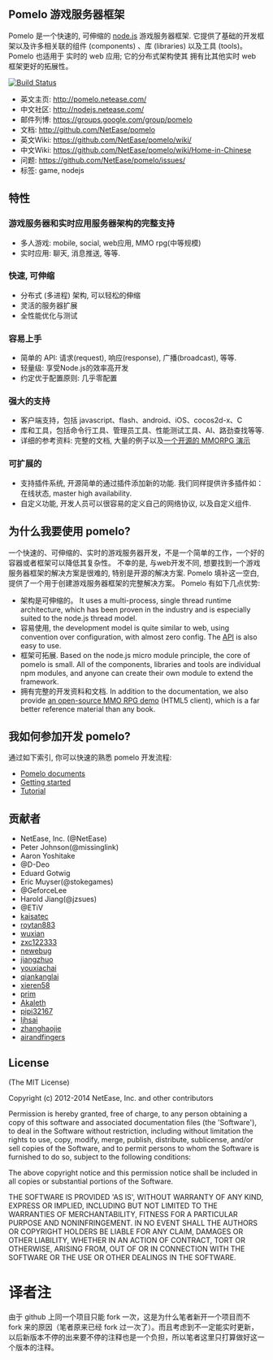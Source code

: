 ## Pomelo 游戏服务器框架

Pomelo 是一个快速的, 可伸缩的 [node.js](http://nodejs.org) 游戏服务器框架.
它提供了基础的开发框架以及许多相关联的组件 (components) 、库 (libraries) 以及工具 (tools)。
Pomelo 也适用于 实时的 web 应用; 它的分布式架构使其 拥有比其他实时 web 框架更好的拓展性。

[![Build Status](https://travis-ci.org/NetEase/pomelo.svg?branch=master)](https://travis-ci.org/NetEase/pomelo)

 * 英文主页: <http://pomelo.netease.com/>
 * 中文社区: <http://nodejs.netease.com/>
 * 邮件列博: <https://groups.google.com/group/pomelo>
 * 文档: <http://github.com/NetEase/pomelo>
 * 英文Wiki: <https://github.com/NetEase/pomelo/wiki/>
 * 中文Wiki: <https://github.com/NetEase/pomelo/wiki/Home-in-Chinese>
 * 问题: <https://github.com/NetEase/pomelo/issues/>
 * 标签: game, nodejs


## 特性

### 游戏服务器和实时应用服务器架构的完整支持

* 多人游戏: mobile, social, web应用, MMO rpg(中等规模)
* 实时应用: 聊天,  消息推送, 等等.

### 快速, 可伸缩

* 分布式 (多进程) 架构, 可以轻松的伸缩
* 灵活的服务器扩展
* 全性能优化与测试

### 容易上手

* 简单的 API: 请求(request), 响应(response), 广播(broadcast), 等等.
* 轻量级: 享受Node.js的效率高开发
* 约定优于配置原则: 几乎零配置

### 强大的支持

* 客户端支持，包括 javascript、flash、android、iOS、cocos2d-x、C
* 库和工具，包括命令行工具、管理员工具、性能测试工具、AI、路劲查找等等.
* 详细的参考资料: 完整的文档, 大量的例子以及[一个开源的 MMORPG 演示](https://github.com/NetEase/pomelo/wiki/Introduction-to--Lord-of-Pomelo)

### 可扩展的

* 支持插件系统, 开源简单的通过插件添加新的功能. 我们同样提供许多插件如：在线状态, master high availability.
* 自定义功能, 开发人员可以很容易的定义自己的网络协议, 以及自定义组件.

## 为什么我要使用 pomelo?
一个快速的、可伸缩的、实时的游戏服务器开发，不是一个简单的工作，一个好的容器或者框架可以降低其复杂性。
不幸的是, 与web开发不同, 想要找到一个游戏服务器框架的解决方案是很难的, 特别是开源的解决方案. Pomelo 填补这一空白, 提供了一个用于创建游戏服务器框架的完整解决方案。
Pomelo 有如下几点优势:
* 架构是可伸缩的。 It uses a multi-process, single thread runtime architecture, which has been proven in the industry and is especially suited to the node.js thread model.
* 容易使用, the development model is quite similar to web, using convention over configuration, with almost zero config. The [API](http://pomelo.netease.com/api.html) is also easy to use.
* 框架可拓展. Based on the node.js micro module principle, the core of pomelo is small. All of the components, libraries and tools are individual npm modules, and anyone can create their own module to extend the framework.
* 拥有完整的开发资料和文档. In addition to the documentation, we also provide [an open-source MMO RPG demo](https://github.com/NetEase/pomelo/wiki/Introduction-to--Lord-of-Pomelo) (HTML5 client), which is a far better reference material than any book.

## 我如何参加开发 pomelo?
通过如下索引, 你可以快速的熟悉 pomelo 开发流程:
* [Pomelo documents](https://github.com/NetEase/pomelo/wiki)
* [Getting started](https://github.com/NetEase/pomelo/wiki/Welcome-to-Pomelo)
* [Tutorial](https://github.com/NetEase/pomelo/wiki/Preface)


## 贡献者
* NetEase, Inc. (@NetEase)
* Peter Johnson(@missinglink)
* Aaron Yoshitake 
* @D-Deo 
* Eduard Gotwig
* Eric Muyser(@stokegames)
* @GeforceLee
* Harold Jiang(@jzsues)
* @ETiV
* [kaisatec](https://github.com/kaisatec)
* [roytan883](https://github.com/roytan883)
* [wuxian](https://github.com/wuxian)
* [zxc122333](https://github.com/zxc122333)
* [newebug](https://github.com/newebug)
* [jiangzhuo](https://github.com/jiangzhuo)
* [youxiachai](https://github.com/youxiachai)
* [qiankanglai](https://github.com/qiankanglai)
* [xieren58](https://github.com/xieren58)
* [prim](https://github.com/prim)
* [Akaleth](https://github.com/Akaleth)
* [pipi32167](https://github.com/pipi32167)
* [ljhsai](https://github.com/ljhsai)
* [zhanghaojie](https://github.com/zhanghaojie)
* [airandfingers](https://github.com/airandfingers)

## License

(The MIT License)

Copyright (c) 2012-2014 NetEase, Inc. and other contributors

Permission is hereby granted, free of charge, to any person obtaining
a copy of this software and associated documentation files (the
'Software'), to deal in the Software without restriction, including
without limitation the rights to use, copy, modify, merge, publish,
distribute, sublicense, and/or sell copies of the Software, and to
permit persons to whom the Software is furnished to do so, subject to
the following conditions:

The above copyright notice and this permission notice shall be
included in all copies or substantial portions of the Software.

THE SOFTWARE IS PROVIDED 'AS IS', WITHOUT WARRANTY OF ANY KIND,
EXPRESS OR IMPLIED, INCLUDING BUT NOT LIMITED TO THE WARRANTIES OF
MERCHANTABILITY, FITNESS FOR A PARTICULAR PURPOSE AND NONINFRINGEMENT.
IN NO EVENT SHALL THE AUTHORS OR COPYRIGHT HOLDERS BE LIABLE FOR ANY
CLAIM, DAMAGES OR OTHER LIABILITY, WHETHER IN AN ACTION OF CONTRACT,
TORT OR OTHERWISE, ARISING FROM, OUT OF OR IN CONNECTION WITH THE
SOFTWARE OR THE USE OR OTHER DEALINGS IN THE SOFTWARE.

# 译者注

由于 github 上同一个项目只能 fork 一次，这是为什么笔者新开一个项目而不 fork 来的原因（笔者原来已经 fork 过一次了）。而且考虑到不一定能实时更新，以后新版本不停的出来要不停的注释也是一个负担，所以笔者这里只打算做好这一个版本的注释。